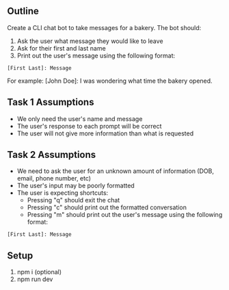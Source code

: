 ## Outline
Create a CLI chat bot to take messages for a bakery. The bot should:
1. Ask the user what message they would like to leave
2. Ask for their first and last name
3. Print out the user's message using the following format:

```
[First Last]: Message
```

For example:
[John Doe]: I was wondering what time the bakery opened.

## Task 1 Assumptions
- We only need the user's name and message
- The user's response to each prompt will be correct
- The user will not give more information than what is requested

## Task 2 Assumptions
- We need to ask the user for an unknown amount of information (DOB, email, phone number, etc)
- The user's input may be poorly formatted
- The user is expecting shortcuts:
  - Pressing "q" should exit the chat
  - Pressing "c" should print out the formatted conversation
  - Pressing "m" should print out the user's message using the following format:
```
[First Last]: Message
```

## Setup
1. npm i (optional)
2. npm run dev